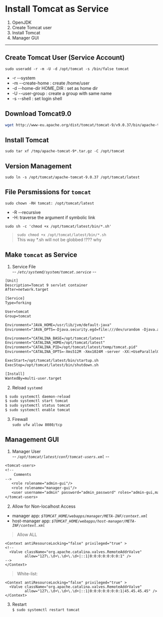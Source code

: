 # Install Tomcat as Service

1. OpenJDK
2. Create Tomcat user
3. Install Tomcat
4. Manager GUI

---

## Create Tomcat User (Service Account)
`sudo useradd -r -m -U -d /opt/tomcat -s /bin/false tomcat`  
* -r --system
* -m --create-home          : create /home/user
* -d --home-dir HOME_DIR    : set as home dir
* -U --user-group           : create a group with same name
* -s --shell                : set login shell

## Download Tomcat9.0
```bash
wget http://www-eu.apache.org/dist/tomcat/tomcat-9/v9.0.37/bin/apache-tomcat-9.0.37.tar.gz -P /tmp
```
## Install Tomcat
`sudo tar xf /tmp/apache-tomcat-9*.tar.gz -C /opt/tomcat`  

## Version Management
`sudo ln -s /opt/tomcat/apache-tomcat-9.0.37 /opt/tomcat/latest`  

## File Persmissions for `tomcat`
`sudo chown -RH tomcat: /opt/tomcat/latest`
* -R --recursive
* -H:   traverse the argument if symbolic link

`sudo sh -c 'chmod +x /opt/tomcat/latest/bin/*.sh'`  
>`sudo chmod +x /opt/tomcat/latest/bin/*.sh`  
This way *.sh will not be globbed !??? why

## Make `tomcat` as Service
1. Service File  
-- _`/etc/systemd/system/tomcat.service`_ --  
```txt
[Unit]
Description=Tomcat 9 servlet container
After=network.target

[Service]
Type=forking

User=tomcat
Group=tomcat

Environment="JAVA_HOME=/usr/lib/jvm/default-java"
Environment="JAVA_OPTS=-Djava.security.egd=file:///dev/urandom -Djava.awt.headless=true"

Environment="CATALINA_BASE=/opt/tomcat/latest"
Environment="CATALINA_HOME=/opt/tomcat/latest"
Environment="CATALINA_PID=/opt/tomcat/latest/temp/tomcat.pid"
Environment="CATALINA_OPTS=-Xms512M -Xmx1024M -server -XX:+UseParallelGC"

ExecStart=/opt/tomcat/latest/bin/startup.sh
ExecStop=/opt/tomcat/latest/bin/shutdown.sh

[Install]
WantedBy=multi-user.target
```

2. Reload `systemd`
```bash
$ sudo systemctl daemon-reload
$ sudo systemctl start tomcat
$ sudo systemctl status tomcat
$ sudo systemctl enable tomcat
```

3. Firewall  
`sudo ufw allow 8080/tcp`  

## Management GUI
1. Manager User  
-- _`/opt/tomcat/latest/conf/tomcat-users.xml`_ --
```txt
<tomcat-users>
<!--
    Comments
-->
   <role rolename="admin-gui"/>
   <role rolename="manager-gui"/>
   <user username="admin" password="admin_password" roles="admin-gui,manager-gui"/>
</tomcat-users>
```

2. Allow for Non-localhost Access  
* manager app: _`$TOMCAT_HOME/webapps/manager/META-INF/context.xml`_ 
* host-manager app: _`$TOMCAT_HOME/webapps/host-manager/META-INF/context.xml`_ 

>Allow ALL
```
<Context antiResourceLocking="false" privileged="true" >
<!--
  <Valve className="org.apache.catalina.valves.RemoteAddrValve"
         allow="127\.\d+\.\d+\.\d+|::1|0:0:0:0:0:0:0:1" />
-->
</Context>
```

>White-list:  
```
<Context antiResourceLocking="false" privileged="true" >
  <Valve className="org.apache.catalina.valves.RemoteAddrValve"
         allow="127\.\d+\.\d+\.\d+|::1|0:0:0:0:0:0:0:1|45.45.45.45" />
</Context>
```

3. Restart  
`$ sudo systemctl restart tomcat`  


